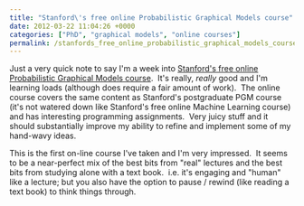 ```yaml
---
title: "Stanford\'s free online Probabilistic Graphical Models course"
date: 2012-03-22 11:04:26 +0000
categories: ["PhD", "graphical models", "online courses"]
permalink: /stanfords_free_online_probabilistic_graphical_models_course
---
```

Just a very quick note to say I'm a week into [Stanford's free online
Probabilistic Graphical Models
course](https://www.coursera.org/pgm/class).  It's really, *really* good
and I'm learning loads (although does require a fair amount of work). 
The online course covers the same content as Stanford's postgraduate PGM
course (it's not watered down like Stanford's free online Machine
Learning course) and has interesting programming assignments.  Very
juicy stuff and it should substantially improve my ability to refine and
implement some of my hand-wavy ideas.

This is the first on-line course I've taken and I'm very impressed.  It
seems to be a near-perfect mix of the best bits from "real" lectures and
the best bits from studying alone with a text book.  i.e. it's engaging
and "human" like a lecture; but you also have the option to pause /
rewind (like reading a text book) to think things through.<!--break-->

